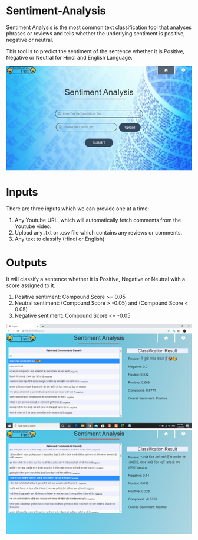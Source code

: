 # Sentiment-Analysis
Sentiment Analysis is the most common text classification tool that analyses phrases or reviews and tells whether the underlying sentiment is positive, negative or neutral.

This tool is to predict the sentiment of the sentence whether it is Positive, Negative or Neutral for Hindi and English Language.

![alt text](https://github.com/badboy3010/Sentimental-Analyser/blob/main/finalproject/Screenshot%20(860).png)

# Inputs
There are three inputs which we can provide one at a time:
1) Any Youtube URL, which will automatically fetch comments from the Youtube video.
2) Upload any .txt or .csv file which contains any reviews or comments.
3) Any text to classify (Hindi or English)

# Outputs
It will classify a sentence whether it is Positive, Negative or Neutral with a score assigned to it.
1) Positive sentiment: Compound Score >= 0.05
2) Neutral sentiment: (Compound Score > -0.05) and (Compound Score < 0.05)
3) Negative sentiment: Compound Score <= -0.05

![alt text](https://github.com/badboy3010/Sentimental-Analyser/blob/main/finalproject/Screenshot%20(824).png)
![alt text](https://github.com/badboy3010/Sentimental-Analyser/blob/main/finalproject/Screenshot%20(865).png)

